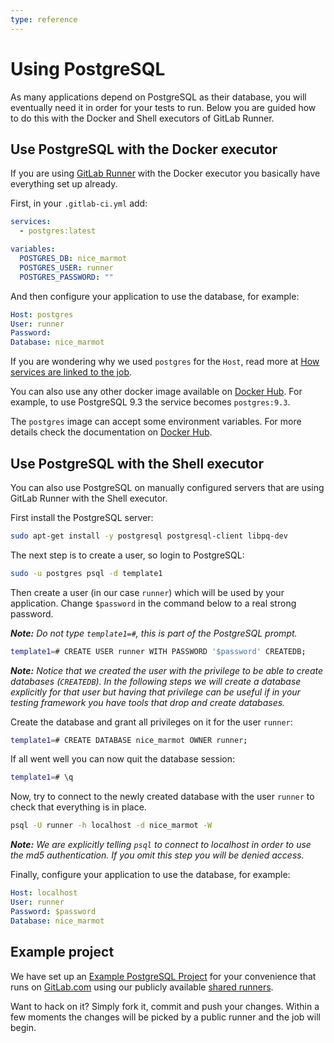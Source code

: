 ```yaml
---
type: reference
---
```


# Using PostgreSQL

As many applications depend on PostgreSQL as their database, you will
eventually need it in order for your tests to run. Below you are guided how to
do this with the Docker and Shell executors of GitLab Runner.

## Use PostgreSQL with the Docker executor

If you are using [GitLab Runner](../runners/README.md) with the Docker executor
you basically have everything set up already.

First, in your `.gitlab-ci.yml` add:

```yaml
services:
  - postgres:latest

variables:
  POSTGRES_DB: nice_marmot
  POSTGRES_USER: runner
  POSTGRES_PASSWORD: ""
```

And then configure your application to use the database, for example:

```yaml
Host: postgres
User: runner
Password:
Database: nice_marmot
```

If you are wondering why we used `postgres` for the `Host`, read more at
[How services are linked to the job](../docker/using_docker_images.md#how-services-are-linked-to-the-job).

You can also use any other docker image available on [Docker Hub][hub-pg].
For example, to use PostgreSQL 9.3 the service becomes `postgres:9.3`.

The `postgres` image can accept some environment variables. For more details
check the documentation on [Docker Hub][hub-pg].

## Use PostgreSQL with the Shell executor

You can also use PostgreSQL on manually configured servers that are using
GitLab Runner with the Shell executor.

First install the PostgreSQL server:

```bash
sudo apt-get install -y postgresql postgresql-client libpq-dev
```

The next step is to create a user, so login to PostgreSQL:

```bash
sudo -u postgres psql -d template1
```

Then create a user (in our case `runner`) which will be used by your
application. Change `$password` in the command below to a real strong password.

*__Note:__ Do not type `template1=#`, this is part of the PostgreSQL prompt.*

```bash
template1=# CREATE USER runner WITH PASSWORD '$password' CREATEDB;
```

*__Note:__ Notice that we created the user with the privilege to be able to
create databases (`CREATEDB`). In the following steps we will create a database 
explicitly for that user but having that privilege can be useful if in your
testing framework you have tools that drop and create databases.*

Create the database and grant all privileges on it for the user `runner`:

```bash
template1=# CREATE DATABASE nice_marmot OWNER runner;
```

If all went well you can now quit the database session:

```bash
template1=# \q
```

Now, try to connect to the newly created database with the user `runner` to
check that everything is in place.

```bash
psql -U runner -h localhost -d nice_marmot -W
```

*__Note:__ We are explicitly telling `psql` to connect to localhost in order
to use the md5 authentication. If you omit this step you will be denied access.*

Finally, configure your application to use the database, for example:

```yaml
Host: localhost
User: runner
Password: $password
Database: nice_marmot
```

## Example project

We have set up an [Example PostgreSQL Project][postgres-example-repo] for your
convenience that runs on [GitLab.com](https://gitlab.com) using our publicly
available [shared runners](../runners/README.md).

Want to hack on it? Simply fork it, commit and push  your changes. Within a few
moments the changes will be picked by a public runner and the job will begin.

[hub-pg]: https://hub.docker.com/r/_/postgres/
[postgres-example-repo]: https://gitlab.com/gitlab-examples/postgres
